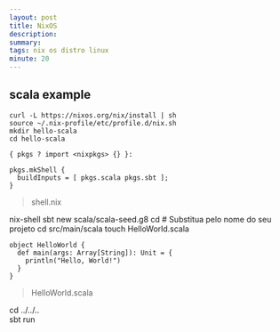```yaml
---
layout: post
title: NixOS
description: 
summary: 
tags: nix os distro linux
minute: 20
---
```


## scala example

```
curl -L https://nixos.org/nix/install | sh
source ~/.nix-profile/etc/profile.d/nix.sh
mkdir hello-scala
cd hello-scala
```

```
{ pkgs ? import <nixpkgs> {} }:

pkgs.mkShell {
  buildInputs = [ pkgs.scala pkgs.sbt ];
}
```
> shell.nix

nix-shell
sbt new scala/scala-seed.g8
cd <nome-do-projeto>  # Substitua pelo nome do seu projeto
cd src/main/scala
touch HelloWorld.scala


```
object HelloWorld {
  def main(args: Array[String]): Unit = {
    println("Hello, World!")
  }
}
```
> HelloWorld.scala

cd ../../..  
sbt run

